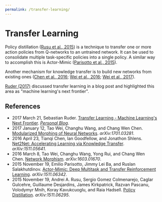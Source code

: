 ```yaml
---
permalink: /transfer-learning/
---
```

# Transfer Learning

Policy distillation ([Rusu et al., 2015](https://arxiv.org/abs/1511.06295)) is a technique to transfer one or more action policies from Q-networks to an untrained network. It can be used to consolidate multiple task-specific policies into a single policy. A similar way to accomplish this is Actor-Mimic ([Parisotto et al., 2015](https://arxiv.org/abs/1511.06342)).

Another mechanism for knowledge transfer is to build new networks from existing ones ([Chen et al., 2016](https://arxiv.org/abs/1511.05641); [Wei et al., 2016](https://arxiv.org/abs/1603.01670); [Wei et al., 2017](https://arxiv.org/abs/1701.03281)).

[Ruder (2017)](http://sebastianruder.com/transfer-learning/) discussed transfer learning in a blog post and highlighted this area as "machine learning's next frontier".

## References

* 2017 March 21, Sebastian Ruder. [Transfer Learning - Machine Learning's Next Frontier](http://sebastianruder.com/transfer-learning/). *[Personal Blog](http://sebastianruder.com/#open)*.
* 2017 January 12, Tao Wei, Changhu Wang, and Chang Wen Chen. [Modularized Morphing of Neural Networks](https://arxiv.org/abs/1701.03281). *arXiv:1701.03281*.
* 2016 April 23, Tianqi Chen, Ian Goodfellow, and Jonathon Shlens. [Net2Net: Accelerating Learning via Knowledge Transfer](https://arxiv.org/abs/1511.05641). *arXiv:1511.05641*.
* 2016 March 8, Tao Wei, Changhu Wang, Yong Rui, and Chang Wen Chen. [Network Morphism](https://arxiv.org/abs/1603.01670). *arXiv:1603.01670*.
* 2015 November 19, Emilio Parisotto, Jimmy Lei Ba, and Ruslan Salakhutdinov. [Actor-Mimic: Deep Multitask and Transfer Reinforcement Learning](https://arxiv.org/abs/1511.06342). *arXiv:1511.06342*.
* 2015 November 19, Andrei A. Rusu, Sergio Gomez Colmenarejo, Caglar Gulcehre, Guillaume Desjardins, James Kirkpatrick, Razvan Pascanu, Volodymyr Mnih, Koray Kavukcuoglu, and Raia Hadsell. [Policy Distillation](https://arxiv.org/abs/1511.06295). *arXiv:1511.06295*.
 
